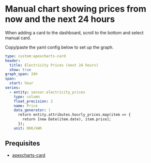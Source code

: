 # Manual chart showing prices from now and the next 24 hours

When adding a card to the dashboard, scroll to the bottom and select manual card.

Copy/paste the yaml config below to set up the graph.

```yaml
type: custom:apexcharts-card
header:
  title: Electricity Prices (next 24 hours)
  show: true
graph_span: 24h
span:
  start: hour
series:
  - entity: sensor.electricity_prices
    type: column
    float_precision: 2
    name: Price
    data_generator: |
      return entity.attributes.hourly_prices.map(item => {
        return [new Date(item.date), item.price];
      });
    unit: DKK/kWh
```

## Prequisites

- [apexcharts-card](https://github.com/RomRider/apexcharts-card)
